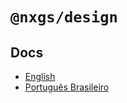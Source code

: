 # `@nxgs/design`

## Docs

- [English](/packages/design/docs/en-us.md)
- [Português Brasileiro](/packages/design/docs/pt-br.md)
